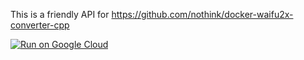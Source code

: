 This is a friendly API for https://github.com/nothink/docker-waifu2x-converter-cpp

[![Run on Google Cloud](https://storage.googleapis.com/cloudrun/button.svg)](https://console.cloud.google.com/cloudshell/editor?shellonly=true&cloudshell_image=gcr.io/cloudrun/button&cloudshell_git_repo=https://gitlab.com/albert_einstein/waifurun.git)